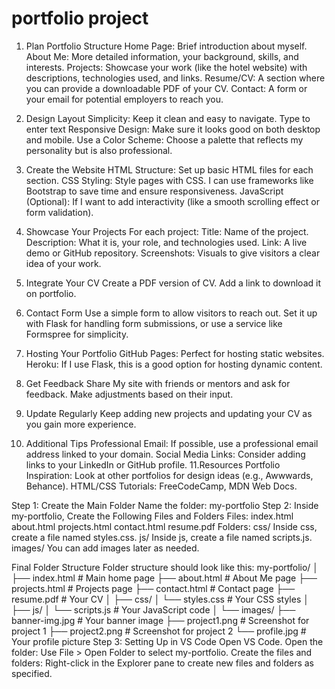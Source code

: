 # portfolio project
1. Plan Portfolio Structure
    Home Page: Brief introduction about myself.
    About Me: More detailed information, your background, skills, and interests.
    Projects: Showcase your work (like the hotel website) with descriptions, technologies used, and links.
    Resume/CV: A section where you can provide a downloadable PDF of your CV.
    Contact: A form or your email for potential employers to reach you.

2. Design Layout
    Simplicity: Keep it clean and easy to navigate.
    Type to enter text
    Responsive Design: Make sure it looks good on both desktop and mobile.
    Use a Color Scheme: Choose a palette that reflects my personality but is also professional.
3. Create the Website
    HTML Structure: Set up  basic HTML files for each section.
    CSS Styling: Style  pages with CSS. I can use frameworks like Bootstrap to save time 
    and ensure responsiveness.
    JavaScript (Optional): If I want to add interactivity (like a smooth scrolling effect or form validation).
4. Showcase Your Projects
    For each project:
    Title: Name of the project.
    Description: What it is, your role, and technologies used.
    Link: A live demo or GitHub repository.
    Screenshots: Visuals to give visitors a clear idea of your work.
5. Integrate Your CV
    Create a PDF version of CV.
    Add a link to download it on portfolio.
6. Contact Form
    Use a simple form to allow visitors to reach out.
    Set it up with Flask for handling form submissions, or use a service like Formspree for simplicity.
7. Hosting Your Portfolio
    GitHub Pages: Perfect for hosting static websites.
    Heroku: If I  use Flask, this is a good option for hosting dynamic content.
8. Get Feedback
    Share My  site with friends or mentors and ask for feedback.
    Make adjustments based on their input.
9. Update Regularly
    Keep adding new projects and updating your CV as you gain more experience.
10. Additional Tips
    Professional Email: If possible, use a professional email address linked to your domain.
    Social Media Links: Consider adding links to your LinkedIn or GitHub profile.
11.Resources
    Portfolio Inspiration: Look at other portfolios for design ideas (e.g., Awwwards, Behance).
    HTML/CSS Tutorials: FreeCodeCamp, MDN Web Docs.










Step 1: Create the Main Folder
   Name the folder: my-portfolio
Step 2: Inside my-portfolio, Create the Following Files and Folders
  Files:
     index.html
     about.html
     projects.html
     contact.html
     resume.pdf
  Folders:
     css/
        Inside css, create a file named styles.css.
     js/
        Inside js, create a file named scripts.js.
     images/
        You can add images later as needed.













Final Folder Structure
Folder structure should look like this:
my-portfolio/
│
├── index.html        # Main home page
├── about.html        # About Me page
├── projects.html     # Projects page
├── contact.html      # Contact page
├── resume.pdf        # Your CV
│
├── css/
│   └── styles.css    # Your CSS styles
│
├── js/
│   └── scripts.js     # Your JavaScript code
│
└── images/
    ├── banner-img.jpg # Your banner image
    ├── project1.png   # Screenshot for project 1
    ├── project2.png   # Screenshot for project 2
    └── profile.jpg    # Your profile picture
Step 3: Setting Up in VS Code
   Open VS Code.
   Open the folder: Use File > Open Folder to select my-portfolio.
   Create the files and folders: Right-click in the Explorer pane to create new files and folders as specified.
 








